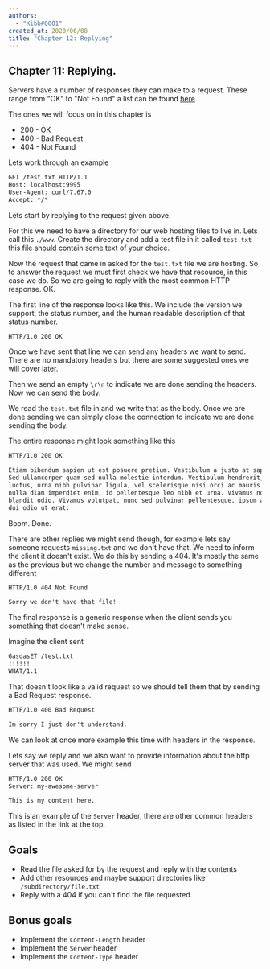 ```yaml
---
authors:
  - "Kibb#0001"
created_at: 2020/06/08
title: "Chapter 12: Replying"
---
```


## Chapter 11: Replying.

Servers have a number of responses they can make to a request. These range from "OK" to "Not Found" a list can be found [here](https://developer.mozilla.org/en-US/docs/Web/HTTP/Status)

The ones we will focus on in this chapter is

- 200 - OK
- 400 - Bad Request
- 404 - Not Found

Lets work through an example

```txt
GET /test.txt HTTP/1.1
Host: localhost:9995
User-Agent: curl/7.67.0
Accept: */*

```

Lets start by replying to the request given above.

For this we need to have a directory for our web hosting files to live in. Lets call this `./www`.
Create the directory and add a test file in it called `test.txt` this file should contain some text of your choice.

Now the request that came in asked for the `test.txt` file we are hosting.
So to answer the request we must first check we have that resource, in this case we do.
So we are going to reply with the most common HTTP response. OK.

The first line of the response looks like this. We include the version we support, the status number, and the human readable
description of that status number.

```txt
HTTP/1.0 200 OK
```

Once we have sent that line we can send any headers we want to send.
There are no mandatory headers but there are some suggested ones we will cover later.

Then we send an empty `\r\n` to indicate we are done sending the headers. Now we can send the body.

We read the `test.txt` file in and we write that as the body.
Once we are done sending we can simply close the connection to indicate we are done sending the body.

The entire response might look something like this

```txt
HTTP/1.0 200 OK

Etiam bibendum sapien ut est posuere pretium. Vestibulum a justo at sapien pharetra sagittis in eget lacus.
Sed ullamcorper quam sed nulla molestie interdum. Vestibulum hendrerit, est vel tristique
luctus, urna nibh pulvinar ligula, vel scelerisque nisi orci ac mauris. Nam tempor, orci nec rutrum sodales,
nulla diam imperdiet enim, id pellentesque leo nibh et urna. Vivamus non tortor dapibus, efficitur ex sed,
blandit odio. Vivamus volutpat, nunc sed pulvinar pellentesque, ipsum ante vestibulum sem, vitae malesuada
dui odio ut erat.
```

Boom. Done.

There are other replies we might send though, for example lets say someone requests `missing.txt` and we don't have that.
We need to inform the client it doesn't exist. We do this by sending a 404. It's mostly the same as the previous but we change
the number and message to something different

```txt
HTTP/1.0 404 Not Found

Sorry we don't have that file!
```

The final response is a generic response when the client sends you something that doesn't make sense.

Imagine the client sent

```txt
GasdasET /test.txt
!!!!!!
WHAT/1.1

```

That doesn't look like a valid request so we should tell them that by sending a Bad Request response.

```txt
HTTP/1.0 400 Bad Request

Im sorry I just don't understand.
```

We can look at once more example this time with headers in the response.

Lets say we reply and we also want to provide information about the http server that was used. We might send

```txt
HTTP/1.0 200 OK
Server: my-awesome-server

This is my content here.
```

This is an example of the `Server` header, there are other common headers as listed in the link at the top.

## Goals

- Read the file asked for by the request and reply with the contents
- Add other resources and maybe support directories like `/subdirectory/file.txt`
- Reply with a 404 if you can't find the file requested.

## Bonus goals

- Implement the `Content-Length` header
- Implement the `Server` header
- Implement the `Content-Type` header
